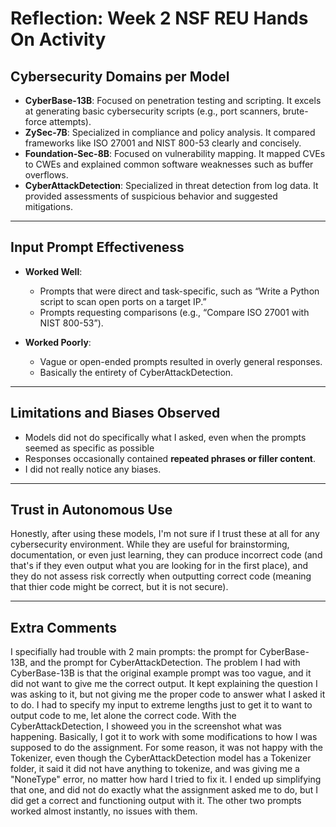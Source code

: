 # Reflection: Week 2 NSF REU Hands On Activity

## Cybersecurity Domains per Model

- **CyberBase-13B**: Focused on penetration testing and scripting. It excels at generating basic cybersecurity scripts (e.g., port scanners, brute-force attempts).
- **ZySec-7B**: Specialized in compliance and policy analysis. It compared frameworks like ISO 27001 and NIST 800-53 clearly and concisely.
- **Foundation-Sec-8B**: Focused on vulnerability mapping. It mapped CVEs to CWEs and explained common software weaknesses such as buffer overflows.
- **CyberAttackDetection**: Specialized in threat detection from log data. It provided assessments of suspicious behavior and suggested mitigations.

---

## Input Prompt Effectiveness

- **Worked Well**:  
  - Prompts that were direct and task-specific, such as “Write a Python script to scan open ports on a target IP.”
  - Prompts requesting comparisons (e.g., “Compare ISO 27001 with NIST 800-53”).

- **Worked Poorly**:  
  - Vague or open-ended prompts resulted in overly general responses.
  - Basically the entirety of CyberAttackDetection.

---

## Limitations and Biases Observed

- Models did not do specifically what I asked, even when the prompts seemed as specific as possible
- Responses occasionally contained **repeated phrases or filler content**.
- I did not really notice any biases.

---

## Trust in Autonomous Use

Honestly, after using these models, I'm not sure if I trust these at all for any cybersecurity environment. While they are useful for brainstorming, documentation, or even just learning, they can produce incorrect code (and that's if they even output what you are looking for in the first place), and they do not assess risk correctly when outputting correct code (meaning that thier code might be correct, but it is not secure).

---

## Extra Comments

I specifially had trouble with 2 main prompts: the prompt for CyberBase-13B, and the prompt for CyberAttackDetection. The problem I had with CyberBase-13B is that the original example prompt was too vague, and it did not want to give me the correct output. It kept explaining the question I was asking to it, but not giving me the proper code to answer what I asked it to do. I had to specify my input to extreme lengths just to get it to want to output code to me, let alone the correct code. With the CyberAttackDetection, I showeed you in the screenshot what was happening. Basically, I got it to work with some modifications to how I was supposed to do the assignment. For some reason, it was not happy with the Tokenizer, even though the CyberAttackDetection model has a Tokenizer folder, it said it did not have anything to tokenize, and was giving me a "NoneType" error, no matter how hard I tried to fix it. I ended up simplifying that one, and did not do exactly what the assignment asked me to do, but I did get a correct and functioning output with it. The other two prompts worked almost instantly, no issues with them.
